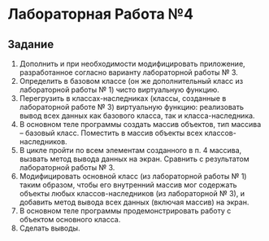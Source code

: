 # Лабораторная Работа №4
## Задание
1. Дополнить и при необходимости модифицировать приложение,
разработанное согласно варианту лабораторной работы № 3.
2. Определить в базовом классе (он же дополнительный класс из лабораторной работы № 1) чисто виртуальную функцию.
3. Перегрузить в классах-наследниках (классы, созданные в лабораторной работе № 3) виртуальную функцию: реализовать вывод всех данных
как базового класса, так и класса-наследника.
4. В основном теле программы создать массив объектов, тип массива –
базовый класс. Поместить в массив объекты всех классов-наследников.
5. В цикле пройти по всем элементам созданного в п. 4 массива, вызвать метод вывода данных на экран. Сравнить с результатом лабораторной
работы № 3.
6. Модифицировать основной класс (из лабораторной работы № 1)
таким образом, чтобы его внутренний массив мог содержать объекты любых
классов-наследников (из лабораторной № 3), и добавить метод вывода всех
данных (включая массив) на экран.
7. В основном теле программы продемонстрировать работу с объектом основного класса.
8. Сделать выводы.
